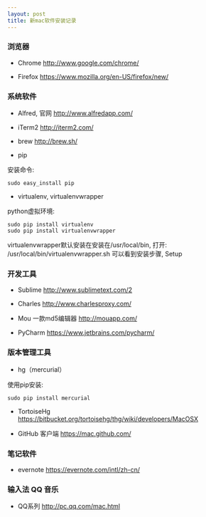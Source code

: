 ```yaml
---
layout: post
title: 新mac软件安装记录
---
```


### 浏览器

* Chrome <http://www.google.com/chrome/>

* Firefox <https://www.mozilla.org/en-US/firefox/new/>

### 系统软件

* Alfred, 官网 <http://www.alfredapp.com/>

* iTerm2 <http://iterm2.com/>

* brew <http://brew.sh/>

* pip

安装命令:

    sudo easy_install pip

* virtualenv, virtualenvwrapper

python虚拟环境:

    sudo pip install virtualenv
    sudo pip install virtualenvwrapper

virtualenvwrapper默认安装在安装在/usr/local/bin, 打开: /usr/local/bin/virtualenvwrapper.sh 可以看到安装步骤, Setup


### 开发工具

* Sublime <http://www.sublimetext.com/2>

* Charles <http://www.charlesproxy.com/>

* Mou 一款md5编辑器 <http://mouapp.com/>

* PyCharm <https://www.jetbrains.com/pycharm/>

### 版本管理工具

* hg（mercurial）

使用pip安装:

    sudo pip install mercurial

* TortoiseHg <https://bitbucket.org/tortoisehg/thg/wiki/developers/MacOSX>

* GitHub 客户端 <https://mac.github.com/>

### 笔记软件

* evernote <https://evernote.com/intl/zh-cn/>

### 输入法 QQ 音乐

* QQ系列 <http://pc.qq.com/mac.html>

